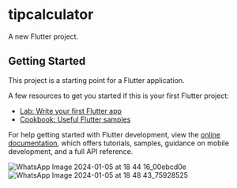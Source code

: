 # tipcalculator

A new Flutter project.

## Getting Started

This project is a starting point for a Flutter application.

A few resources to get you started if this is your first Flutter project:

- [Lab: Write your first Flutter app](https://docs.flutter.dev/get-started/codelab)
- [Cookbook: Useful Flutter samples](https://docs.flutter.dev/cookbook)

For help getting started with Flutter development, view the
[online documentation](https://docs.flutter.dev/), which offers tutorials,
samples, guidance on mobile development, and a full API reference.

![WhatsApp Image 2024-01-05 at 18 44 16_00ebcd0e](https://github.com/RohitGiri420/Flutter--Tip-calculator/assets/122477747/bd7713bc-66b4-4c21-98c5-46c9baee00f8)
![WhatsApp Image 2024-01-05 at 18 48 43_75928525](https://github.com/RohitGiri420/Flutter--Tip-calculator/assets/122477747/9000a178-7d96-4b2e-8322-ed9b3a59e3d7)

